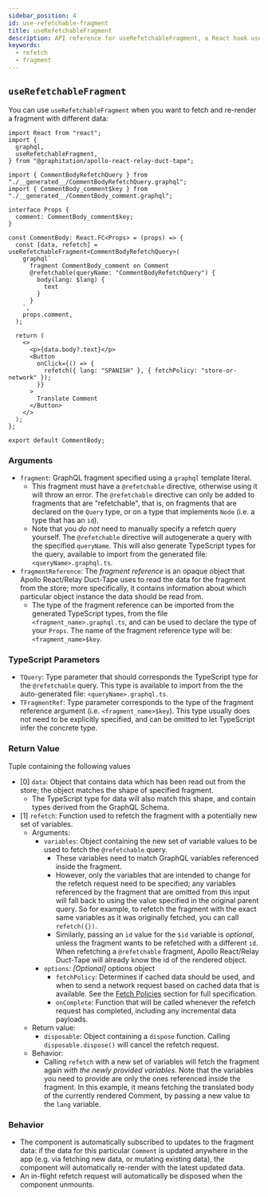```yaml
---
sidebar_position: 4
id: use-refetchable-fragment
title: useRefetchableFragment
description: API reference for useRefetchableFragment, a React hook used to refetch fragment data
keywords:
  - refetch
  - fragment
---
```


## `useRefetchableFragment`

You can use `useRefetchableFragment` when you want to fetch and re-render a fragment with different data:

```tsx
import React from "react";
import {
  graphql,
  useRefetchableFragment,
} from "@graphitation/apollo-react-relay-duct-tape";

import { CommentBodyRefetchQuery } from "./__generated__/CommentBodyRefetchQuery.graphql";
import { CommentBody_comment$key } from "./__generated__/CommentBody_comment.graphql";

interface Props {
  comment: CommentBody_comment$key;
}

const CommentBody: React.FC<Props> = (props) => {
  const [data, refetch] = useRefetchableFragment<CommentBodyRefetchQuery>(
    graphql`
      fragment CommentBody_comment on Comment
      @refetchable(queryName: "CommentBodyRefetchQuery") {
        body(lang: $lang) {
          text
        }
      }
    `,
    props.comment,
  );

  return (
    <>
      <p>{data.body?.text}</p>
      <Button
        onClick={() => {
          refetch({ lang: "SPANISH" }, { fetchPolicy: "store-or-network" });
        }}
      >
        Translate Comment
      </Button>
    </>
  );
};

export default CommentBody;
```

### Arguments

- `fragment`: GraphQL fragment specified using a `graphql` template literal.
  - This fragment must have a `@refetchable` directive, otherwise using it will throw an error. The `@refetchable` directive can only be added to fragments that are "refetchable", that is, on fragments that are declared on the `Query` type, or on a type that implements `Node` (i.e. a type that has an `id`).
  - Note that you _do not_ need to manually specify a refetch query yourself. The `@refetchable` directive will autogenerate a query with the specified `queryName`. This will also generate TypeScript types for the query, available to import from the generated file: `<queryName>.graphql.ts`.
- `fragmentReference`: The _fragment reference_ is an opaque object that Apollo React/Relay Duct-Tape uses to read the data for the fragment from the store; more specifically, it contains information about which particular object instance the data should be read from.
  - The type of the fragment reference can be imported from the generated TypeScript types, from the file `<fragment_name>.graphql.ts`, and can be used to declare the type of your `Props`. The name of the fragment reference type will be: `<fragment_name>$key`.

### TypeScript Parameters

- `TQuery`: Type parameter that should corresponds the TypeScript type for the `@refetchable` query. This type is available to import from the the auto-generated file: `<queryName>.graphql.ts`.
- `TFragmentRef`: Type parameter corresponds to the type of the fragment reference argument (i.e. `<fragment_name>$key`). This type usually does not need to be explicitly specified, and can be omitted to let TypeScript infer the concrete type.

### Return Value

Tuple containing the following values

- [0] `data`: Object that contains data which has been read out from the store; the object matches the shape of specified fragment.
  - The TypeScript type for data will also match this shape, and contain types derived from the GraphQL Schema.
- [1] `refetch`: Function used to refetch the fragment with a potentially new set of variables.
  - Arguments:
    - `variables`: Object containing the new set of variable values to be used to fetch the `@refetchable` query.
      - These variables need to match GraphQL variables referenced inside the fragment.
      - However, only the variables that are intended to change for the refetch request need to be specified; any variables referenced by the fragment that are omitted from this input will fall back to using the value specified in the original parent query. So for example, to refetch the fragment with the exact same variables as it was originally fetched, you can call `refetch({})`.
      - Similarly, passing an `id` value for the `$id` variable is _*optional*_, unless the fragment wants to be refetched with a different `id`. When refetching a `@refetchable` fragment, Apollo React/Relay Duct-Tape will already know the id of the rendered object.
    - `options`: _*[Optional]*_ options object
      - `fetchPolicy`: Determines if cached data should be used, and when to send a network request based on cached data that is available. See the [Fetch Policies](../../guided-tour/reusing-cached-data/fetch-policies/) section for full specification.
      - `onComplete`: Function that will be called whenever the refetch request has completed, including any incremental data payloads.
  - Return value:
    - `disposable`: Object containing a `dispose` function. Calling `disposable.dispose()` will cancel the refetch request.
  - Behavior:
    - Calling `refetch` with a new set of variables will fetch the fragment again _with the newly provided variables_. Note that the variables you need to provide are only the ones referenced inside the fragment. In this example, it means fetching the translated body of the currently rendered Comment, by passing a new value to the `lang` variable.

### Behavior

- The component is automatically subscribed to updates to the fragment data: if the data for this particular `Comment` is updated anywhere in the app (e.g. via fetching new data, or mutating existing data), the component will automatically re-render with the latest updated data.
- An in-flight refetch request will automatically be disposed when the component unmounts.
